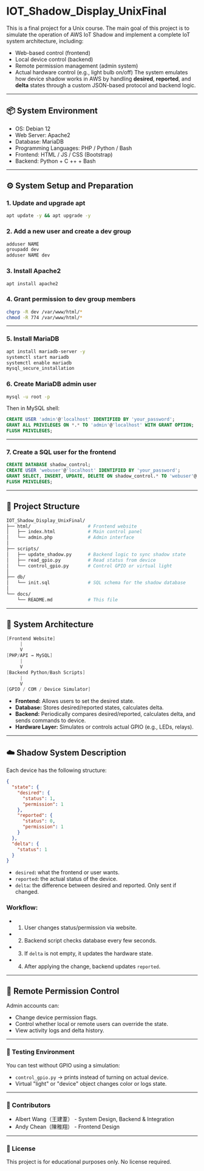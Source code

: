 # IOT_Shadow_Display_UnixFinal
This is a final project for a Unix course. The main goal of this project is to simulate the operation of AWS IoT Shadow and implement a complete IoT system architecture, including:
- Web-based control (frontend)
- Local device control (backend)
- Remote permission management (admin system)
- Actual hardware control (e.g., light bulb on/off)
The system emulates how device shadow works in AWS by handling **desired**, **reported**, and **delta** states through a custom JSON-based protocol and backend logic.

---

## 📦 System Environment
- OS: Debian 12
- Web Server: Apache2
- Database: MariaDB
- Programming Languages: PHP / Python / Bash
- Frontend: HTML / JS / CSS (Bootstrap)
- Backend: Python + C ++ + Bash

---

## ⚙️ System Setup and Preparation
### 1. Update and upgrade apt
```bash
apt update -y && apt upgrade -y
```

### 2. Add a new user and create a dev group
```bash
adduser NAME
groupadd dev
adduser NAME dev
```

### 3. Install Apache2
```bash
apt install apache2
```

### 4. Grant permission to dev group members
```bash
chgrp -R dev /var/www/html/*
chmod -R 774 /var/www/html/*
```

---

### 5. Install MariaDB
```bash
apt install mariadb-server -y
systemctl start mariadb
systemctl enable mariadb
mysql_secure_installation
```

### 6. Create MariaDB admin user
```bash
mysql -u root -p
```

Then in MySQL shell:
```sql
CREATE USER 'admin'@'localhost' IDENTIFIED BY 'your_password';
GRANT ALL PRIVILEGES ON *.* TO 'admin'@'localhost' WITH GRANT OPTION;
FLUSH PRIVILEGES;
```

---

### 7. Create a SQL user for the frontend
```sql
CREATE DATABASE shadow_control;
CREATE USER 'webuser'@'localhost' IDENTIFIED BY 'your_password';
GRANT SELECT, INSERT, UPDATE, DELETE ON shadow_control.* TO 'webuser'@'localhost';
FLUSH PRIVILEGES;
```

---

## 🧱 Project Structure
```bash
IOT_Shadow_Display_UnixFinal/
├── html/                     # Frontend website
│   ├── index.html            # Main control panel
│   └── admin.php             # Admin interface
│
├── scripts/
│   ├── update_shadow.py      # Backend logic to sync shadow state
│   ├── read_gpio.py          # Read status from device
│   └── control_gpio.py       # Control GPIO or virtual light
│
├── db/
│   └── init.sql              # SQL schema for the shadow database
│
└── docs/
    └── README.md             # This file
```

---

## 🧠 System Architecture
```csharp
[Frontend Website]
     |
     V
[PHP/API → MySQL]
     |
     V
[Backend Python/Bash Scripts]
     |
     V
[GPIO / COM / Device Simulator]
```

- **Frontend:** Allows users to set the desired state.
- **Database:** Stores desired/reported states, calculates delta.
- **Backend:** Periodically compares desired/reported, calculates delta, and sends commands to device.
- **Hardware Layer:** Simulates or controls actual GPIO (e.g., LEDs, relays).

---

## ☁️ Shadow System Description
Each device has the following structure:

```json
{
  "state": {
    "desired": {
      "status": 1,
      "permission": 1
    },
    "reported": {
      "status": 0,
      "permission": 1
    }
  },
  "delta": {
    "status": 1
  }
}
```

- ```desired```**:** what the frontend or user wants.
- ```reported```**:** the actual status of the device.
- ```delta```**:** the difference between desired and reported. Only sent if changed.

### Workflow:
- 1. User changes status/permission via website.
- 2. Backend script checks database every few seconds.
- 3. If ```delta``` is not empty, it updates the hardware state.
- 4. After applying the change, backend updates ```reported```.

---

## 🔐 Remote Permission Control
Admin accounts can:
- Change device permission flags.
- Control whether local or remote users can override the state.
- View activity logs and delta history.

---

### 🧪 Testing Environment
You can test without GPIO using a simulation:
- ```control_gpio.py``` → prints instead of turning on actual device.
- Virtual "light" or "device" object changes color or logs state.

---

### 🙌 Contributors
- Albert Wang（王建葦） - System Design, Backend & Integration
- Andy Chean（陳稚翔） - Frontend Design

---
### 📜 License
This project is for educational purposes only. No license required.